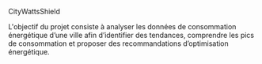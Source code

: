 CityWattsShield

L'objectif du projet consiste à analyser les données de consommation énergétique 
dʼune ville afin dʼidentifier des tendances, comprendre les pics de 
consommation et proposer des recommandations dʼoptimisation 
énergétique.
